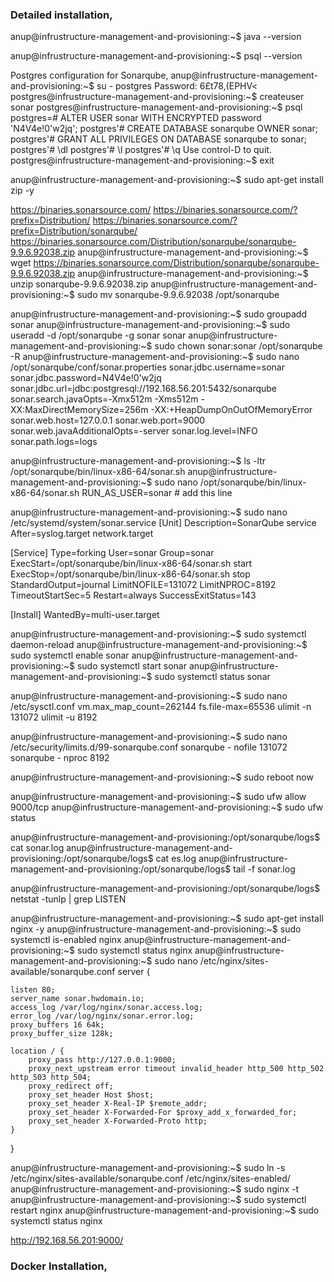 ### Detailed installation,
anup@infrustructure-management-and-provisioning:~$ java --version

anup@infrustructure-management-and-provisioning:~$ psql --version

Postgres configuration for Sonarqube,
anup@infrustructure-management-and-provisioning:~$ su - postgres
Password: 6£t78,(EPHV<
postgres@infrustructure-management-and-provisioning:~$ createuser sonar
postgres@infrustructure-management-and-provisioning:~$ psql
postgres=# ALTER USER sonar WITH ENCRYPTED password 'N4V4e!0'w2jq';
postgres'# CREATE DATABASE sonarqube OWNER sonar;
postgres'# GRANT ALL PRIVILEGES ON DATABASE sonarqube to sonar;
postgres'# \dl
postgres'# \l
postgres'# \q
Use control-D to quit.
postgres@infrustructure-management-and-provisioning:~$ exit


anup@infrustructure-management-and-provisioning:~$ sudo apt-get install zip -y

https://binaries.sonarsource.com/
https://binaries.sonarsource.com/?prefix=Distribution/
https://binaries.sonarsource.com/?prefix=Distribution/sonarqube/
https://binaries.sonarsource.com/Distribution/sonarqube/sonarqube-9.9.6.92038.zip
anup@infrustructure-management-and-provisioning:~$ wget https://binaries.sonarsource.com/Distribution/sonarqube/sonarqube-9.9.6.92038.zip
anup@infrustructure-management-and-provisioning:~$ unzip sonarqube-9.9.6.92038.zip
anup@infrustructure-management-and-provisioning:~$ sudo mv sonarqube-9.9.6.92038 /opt/sonarqube

anup@infrustructure-management-and-provisioning:~$ sudo groupadd sonar
anup@infrustructure-management-and-provisioning:~$ sudo useradd -d /opt/sonarqube -g sonar sonar
anup@infrustructure-management-and-provisioning:~$ sudo chown sonar:sonar /opt/sonarqube -R
anup@infrustructure-management-and-provisioning:~$ sudo nano /opt/sonarqube/conf/sonar.properties
sonar.jdbc.username=sonar
sonar.jdbc.password=N4V4e!0'w2jq
sonar.jdbc.url=jdbc:postgresql://192.168.56.201:5432/sonarqube
sonar.search.javaOpts=-Xmx512m -Xms512m -XX:MaxDirectMemorySize=256m -XX:+HeapDumpOnOutOfMemoryError
sonar.web.host=127.0.0.1
sonar.web.port=9000
sonar.web.javaAdditionalOpts=-server
sonar.log.level=INFO
sonar.path.logs=logs

anup@infrustructure-management-and-provisioning:~$ ls -ltr /opt/sonarqube/bin/linux-x86-64/sonar.sh
anup@infrustructure-management-and-provisioning:~$ sudo nano /opt/sonarqube/bin/linux-x86-64/sonar.sh
RUN_AS_USER=sonar # add this line

anup@infrustructure-management-and-provisioning:~$ sudo nano /etc/systemd/system/sonar.service
[Unit]
Description=SonarQube service
After=syslog.target network.target

[Service]
Type=forking
User=sonar
Group=sonar
ExecStart=/opt/sonarqube/bin/linux-x86-64/sonar.sh start
ExecStop=/opt/sonarqube/bin/linux-x86-64/sonar.sh stop
StandardOutput=journal
LimitNOFILE=131072
LimitNPROC=8192
TimeoutStartSec=5
Restart=always
SuccessExitStatus=143

[Install]
WantedBy=multi-user.target

anup@infrustructure-management-and-provisioning:~$ sudo systemctl daemon-reload
anup@infrustructure-management-and-provisioning:~$ sudo systemctl enable sonar
anup@infrustructure-management-and-provisioning:~$ sudo systemctl start sonar
anup@infrustructure-management-and-provisioning:~$ sudo systemctl status sonar

anup@infrustructure-management-and-provisioning:~$ sudo nano /etc/sysctl.conf
vm.max_map_count=262144
fs.file-max=65536
ulimit -n 131072
ulimit -u 8192

anup@infrustructure-management-and-provisioning:~$ sudo nano /etc/security/limits.d/99-sonarqube.conf
sonarqube       -       nofile  131072
sonarqube       -       nproc   8192

anup@infrustructure-management-and-provisioning:~$ sudo reboot now

anup@infrustructure-management-and-provisioning:~$ sudo ufw allow 9000/tcp
anup@infrustructure-management-and-provisioning:~$ sudo ufw status

anup@infrustructure-management-and-provisioning:/opt/sonarqube/logs$ cat sonar.log
anup@infrustructure-management-and-provisioning:/opt/sonarqube/logs$ cat es.log
anup@infrustructure-management-and-provisioning:/opt/sonarqube/logs$ tail -f sonar.log

anup@infrustructure-management-and-provisioning:/opt/sonarqube/logs$ netstat -tunlp | grep LISTEN

anup@infrustructure-management-and-provisioning:~$ sudo apt-get install nginx -y
anup@infrustructure-management-and-provisioning:~$ sudo systemctl is-enabled nginx
anup@infrustructure-management-and-provisioning:~$ sudo systemctl status nginx
anup@infrustructure-management-and-provisioning:~$ sudo nano /etc/nginx/sites-available/sonarqube.conf
server {

    listen 80;
    server_name sonar.hwdomain.io;
    access_log /var/log/nginx/sonar.access.log;
    error_log /var/log/nginx/sonar.error.log;
    proxy_buffers 16 64k;
    proxy_buffer_size 128k;

    location / {
        proxy_pass http://127.0.0.1:9000;
        proxy_next_upstream error timeout invalid_header http_500 http_502 http_503 http_504;
        proxy_redirect off;
        proxy_set_header Host $host;
        proxy_set_header X-Real-IP $remote_addr;
        proxy_set_header X-Forwarded-For $proxy_add_x_forwarded_for;
        proxy_set_header X-Forwarded-Proto http;
    }
}

anup@infrustructure-management-and-provisioning:~$ sudo ln -s /etc/nginx/sites-available/sonarqube.conf /etc/nginx/sites-enabled/
anup@infrustructure-management-and-provisioning:~$ sudo nginx -t
anup@infrustructure-management-and-provisioning:~$ sudo systemctl restart nginx
anup@infrustructure-management-and-provisioning:~$ sudo systemctl status nginx


http://192.168.56.201:9000/





### Docker Installation,



